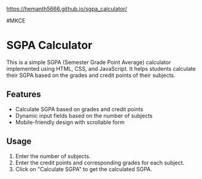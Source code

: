 https://hemanth5666.github.io/sgpa_calculator/

#MKCE 

# SGPA Calculator

This is a simple SGPA (Semester Grade Point Average) calculator implemented using HTML, CSS, and JavaScript. It helps students calculate their SGPA based on the grades and credit points of their subjects.

## Features

- Calculate SGPA based on grades and credit points
- Dynamic input fields based on the number of subjects
- Mobile-friendly design with scrollable form

## Usage

1. Enter the number of subjects.
2. Enter the credit points and corresponding grades for each subject.
3. Click on "Calculate SGPA" to get the calculated SGPA.
